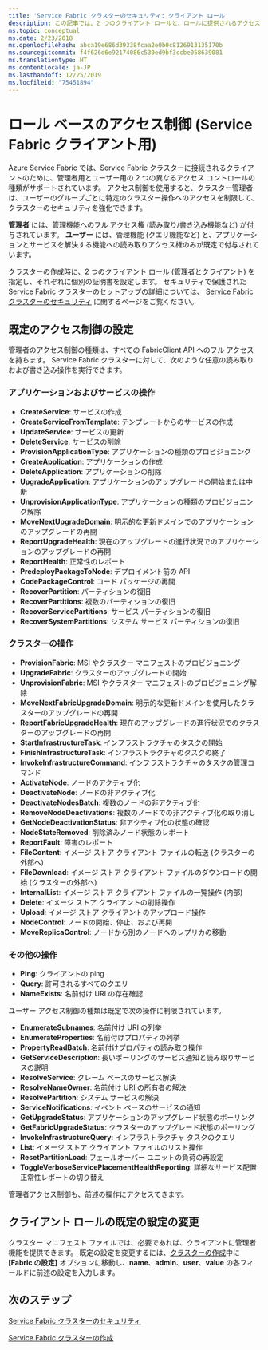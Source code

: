 ```yaml
---
title: 'Service Fabric クラスターのセキュリティ: クライアント ロール'
description: この記事では、2 つのクライアント ロールと、ロールに提供されるアクセス許可について説明します。
ms.topic: conceptual
ms.date: 2/23/2018
ms.openlocfilehash: abca19e686d39338fcaa2e0b0c8126913135170b
ms.sourcegitcommit: f4f626d6e92174086c530ed9bf3ccbe058639081
ms.translationtype: HT
ms.contentlocale: ja-JP
ms.lasthandoff: 12/25/2019
ms.locfileid: "75451894"
---
```

# <a name="role-based-access-control-for-service-fabric-clients"></a>ロール ベースのアクセス制御 (Service Fabric クライアント用)
Azure Service Fabric では、Service Fabric クラスターに接続されるクライアントのために、管理者用とユーザー用の 2 つの異なるアクセス コントロールの種類がサポートされています。 アクセス制御を使用すると、クラスター管理者は、ユーザーのグループごとに特定のクラスター操作へのアクセスを制限して、クラスターのセキュリティを強化できます。  

**管理者** には、管理機能へのフル アクセス権 (読み取り/書き込み機能など) が付与されています。 **ユーザー** には、管理機能 (クエリ機能など) と、アプリケーションとサービスを解決する機能への読み取りアクセス権のみが既定で付与されています。

クラスターの作成時に、2 つのクライアント ロール (管理者とクライアント) を指定し、それぞれに個別の証明書を設定します。 セキュリティで保護された Service Fabric クラスターのセットアップの詳細については、 [Service Fabric クラスターのセキュリティ](service-fabric-cluster-security.md) に関するページをご覧ください。

## <a name="default-access-control-settings"></a>既定のアクセス制御の設定
管理者のアクセス制御の種類は、すべての FabricClient API へのフル アクセスを持ちます。 Service Fabric クラスターに対して、次のような任意の読み取りおよび書き込み操作を実行できます。

### <a name="application-and-service-operations"></a>アプリケーションおよびサービスの操作
* **CreateService**: サービスの作成                             
* **CreateServiceFromTemplate**: テンプレートからのサービスの作成                             
* **UpdateService**: サービスの更新                             
* **DeleteService**: サービスの削除                             
* **ProvisionApplicationType**: アプリケーションの種類のプロビジョニング                             
* **CreateApplication**: アプリケーションの作成                               
* **DeleteApplication**: アプリケーションの削除                             
* **UpgradeApplication**: アプリケーションのアップグレードの開始または中断                             
* **UnprovisionApplicationType**: アプリケーションの種類のプロビジョニング解除                             
* **MoveNextUpgradeDomain**: 明示的な更新ドメインでのアプリケーションのアップグレードの再開                             
* **ReportUpgradeHealth**: 現在のアップグレードの進行状況でのアプリケーションのアップグレードの再開                             
* **ReportHealth**: 正常性のレポート                             
* **PredeployPackageToNode**: デプロイメント前の API                            
* **CodePackageControl**: コード パッケージの再開                             
* **RecoverPartition**: パーティションの復旧                             
* **RecoverPartitions**: 複数のパーティションの復旧                             
* **RecoverServicePartitions**: サービス パーティションの復旧                             
* **RecoverSystemPartitions**: システム サービス パーティションの復旧                             

### <a name="cluster-operations"></a>クラスターの操作
* **ProvisionFabric**: MSI やクラスター マニフェストのプロビジョニング                             
* **UpgradeFabric**: クラスターのアップグレードの開始                             
* **UnprovisionFabric**: MSI やクラスター マニフェストのプロビジョニング解除                         
* **MoveNextFabricUpgradeDomain**: 明示的な更新ドメインを使用したクラスターのアップグレードの再開                             
* **ReportFabricUpgradeHealth**: 現在のアップグレードの進行状況でのクラスターのアップグレードの再開                             
* **StartInfrastructureTask**: インフラストラクチャのタスクの開始                             
* **FinishInfrastructureTask**: インフラストラクチャのタスクの終了                             
* **InvokeInfrastructureCommand**: インフラストラクチャのタスクの管理コマンド                              
* **ActivateNode**: ノードのアクティブ化                             
* **DeactivateNode**: ノードの非アクティブ化                             
* **DeactivateNodesBatch**: 複数のノードの非アクティブ化                             
* **RemoveNodeDeactivations**: 複数のノードでの非アクティブ化の取り消し                             
* **GetNodeDeactivationStatus**: 非アクティブ化の状態の確認                             
* **NodeStateRemoved**: 削除済みノード状態のレポート                             
* **ReportFault**: 障害のレポート                             
* **FileContent**: イメージ ストア クライアント ファイルの転送 (クラスターの外部へ)                             
* **FileDownload**: イメージ ストア クライアント ファイルのダウンロードの開始 (クラスターの外部へ)                             
* **InternalList**: イメージ ストア クライアント ファイルの一覧操作 (内部)                             
* **Delete**: イメージ ストア クライアントの削除操作                              
* **Upload**: イメージ ストア クライアントのアップロード操作                             
* **NodeControl**: ノードの開始、停止、および再開                             
* **MoveReplicaControl**: ノードから別のノードへのレプリカの移動                             

### <a name="miscellaneous-operations"></a>その他の操作
* **Ping**: クライアントの ping                             
* **Query**: 許可されるすべてのクエリ
* **NameExists**: 名前付け URI の存在確認                             

ユーザー アクセス制御の種類は既定で次の操作に制限されています。 

* **EnumerateSubnames**: 名前付け URI の列挙                             
* **EnumerateProperties**: 名前付けプロパティの列挙                             
* **PropertyReadBatch**: 名前付けプロパティの読み取り操作                             
* **GetServiceDescription**: 長いポーリングのサービス通知と読み取りサービスの説明                             
* **ResolveService**: クレーム ベースのサービス解決                             
* **ResolveNameOwner**: 名前付け URI の所有者の解決                             
* **ResolvePartition**: システム サービスの解決                             
* **ServiceNotifications**: イベント ベースのサービスの通知                             
* **GetUpgradeStatus**: アプリケーションのアップグレード状態のポーリング                             
* **GetFabricUpgradeStatus**: クラスターのアップグレード状態のポーリング                             
* **InvokeInfrastructureQuery**: インフラストラクチャ タスクのクエリ                             
* **List**: イメージ ストア クライアント ファイルのリスト操作                             
* **ResetPartitionLoad**: フェールオーバー ユニットの負荷の再設定                             
* **ToggleVerboseServicePlacementHealthReporting**: 詳細なサービス配置正常性レポートの切り替え                             

管理者アクセス制御も、前述の操作にアクセスできます。

## <a name="changing-default-settings-for-client-roles"></a>クライアント ロールの既定の設定の変更
クラスター マニフェスト ファイルでは、必要であれば、クライアントに管理者機能を提供できます。 既定の設定を変更するには、[クラスターの作成](service-fabric-cluster-creation-via-portal.md)中に **[Fabric の設定]** オプションに移動し、**name**、**admin**、**user**、**value** の各フィールドに前述の設定を入力します。

## <a name="next-steps"></a>次のステップ
[Service Fabric クラスターのセキュリティ](service-fabric-cluster-security.md)

[Service Fabric クラスターの作成](service-fabric-cluster-creation-via-portal.md)

